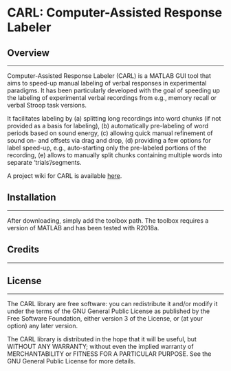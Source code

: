 # CARL: Computer-Assisted Response Labeler

## Overview
--------

Computer-Assisted Response Labeler (CARL) is a MATLAB GUI tool that aims to speed-up manual labeling of verbal responses in experimental paradigms. It has been particularly developed with the goal of speeding up the labeling of experimental verbal recordings from e.g., memory recall or verbal Stroop task versions.

It facilitates labeling by (a) splitting long recordings into word chunks (if not provided as a basis for labeling), (b) automatically pre-labeling of word periods based on sound energy, (c) allowing quick manual refinement of sound on- and offsets via drag and drop, (d) providing a few options for label speed-up, e.g., auto-starting only the pre-labeled portions of the recording, (e) allows to manually split chunks containing multiple words into separate ‘trials’/segments.


A project wiki for CARL is available [here](https://github.com/jkosciessa/CARL/wiki).


## Installation
-------------

After downloading, simply add the toolbox path. The toolbox requires a version of MATLAB and has been tested with R2018a.

## Credits
-------------



## License
-------------


The CARL library are free software: you can redistribute it and/or modify it under the terms of the GNU General Public License as published by the Free Software Foundation, either version 3 of the License, or (at your option) any later version.

The CARL library is distributed in the hope that it will be useful, but WITHOUT ANY WARRANTY; without even the implied warranty of MERCHANTABILITY or FITNESS FOR A PARTICULAR PURPOSE.  See the GNU General Public License for more details.
